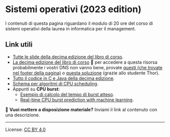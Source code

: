 # Sistemi operativi (2023 edition)

I contenuti di questa pagina riguardano il modulo di 20 ore del corso di sistemi operativi della laurea in informatica per il management.

## Link utili

- [Tutte le slide della decima edizione del libro di corso](https://bcs.wiley.com/he-bcs/Books?action=resource&bcsId=11227&itemId=1119320917&resourceId=44619).
- [La decima edizione del libro di corso](https://tinyurl.com/2p89ecm5) 🚨 per accedere a questa risorsa probabilmente i vostri DNS non vanno bene, provate [questi (che trovate nel footer della pagina)](https://www.opendns.com/) o [questa soluzione](https://www.torproject.org/) (grazie allo studente Thor).
- [Tutto il codice in C e Java della decima edizione](https://github.com/greggagne/osc10e).
- [Schema per algoritmi di CPU scheduling](https://www.geeksforgeeks.org/cpu-scheduling-in-operating-systems/#comparison).
- Appunti su **CPU burst**:
  - [Esempio di calcolo del tempo di burst atteso](http://www2.cs.uregina.ca/~hamilton/courses/330/notes/scheduling/scheduling.html).
  - [Real-time CPU burst prediction with machine learning](https://link.springer.com/chapter/10.1007/978-981-19-0825-5_58).

🚨
**Vuoi mettere a disposizione materiale?** Inviami il link al contenuto con una descrizione.

---

License: [CC BY 4.0](https://creativecommons.org/licenses/by/4.0/)
